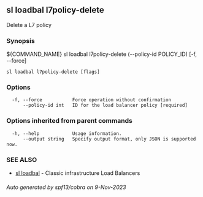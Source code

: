 ## sl loadbal l7policy-delete

Delete a L7 policy

### Synopsis

${COMMAND_NAME} sl loadbal l7policy-delete (--policy-id POLICY_ID) [-f, --force]

```
sl loadbal l7policy-delete [flags]
```

### Options

```
  -f, --force           Force operation without confirmation
      --policy-id int   ID for the load balancer policy [required]
```

### Options inherited from parent commands

```
  -h, --help            Usage information.
      --output string   Specify output format, only JSON is supported now.
```

### SEE ALSO

* [sl loadbal](sl_loadbal.md)	 - Classic infrastructure Load Balancers

###### Auto generated by spf13/cobra on 9-Nov-2023
